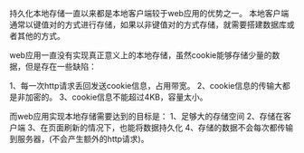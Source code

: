 持久化本地存储一直以来都是本地客户端较于web应用的优势之一。
本地客户端通常以键值对的方式进行存储，如果以非键值对的方式存储，就需要搭建数据库或者其他的方式。


web应用一直没有实现真正意义上的本地存储，虽然cookie能够存储少量的数据，但是存在一些缺陷：

1、每一次http请求丢回发送cookie信息，占用带宽。
2、cookie信息的传输大都是非加密的。
3、cookie信息不能超过4KB，容量太小。

而web应用实现本地存储需要达到的目标是：
1、足够大的存储空间
2、存储在客户端
3、在页面刷新的情况下，也能将数据持久化
4、存储的数据不会每次都传输到服务器，(不会产生额外的http请求)。
